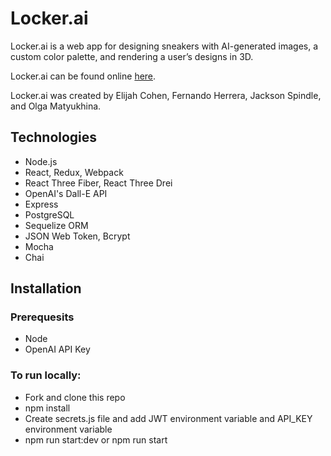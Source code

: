 # Locker.ai

Locker.ai is a web app for designing sneakers with AI-generated images, a custom color palette, and rendering a user’s designs in 3D.

Locker.ai can be found online [here](https://lockerai.herokuapp.com/).

Locker.ai was created by Elijah Cohen, Fernando Herrera, Jackson Spindle, and Olga Matyukhina.

## Technologies

- Node.js
- React, Redux, Webpack
- React Three Fiber, React Three Drei
- OpenAI's Dall-E API
- Express
- PostgreSQL
- Sequelize ORM
- JSON Web Token, Bcrypt
- Mocha
- Chai

## Installation

### Prerequesits

- Node
- OpenAI API Key

### To run locally:

- Fork and clone this repo
- npm install
- Create secrets.js file and add JWT environment variable and API_KEY environment variable
- npm run start:dev or npm run start

